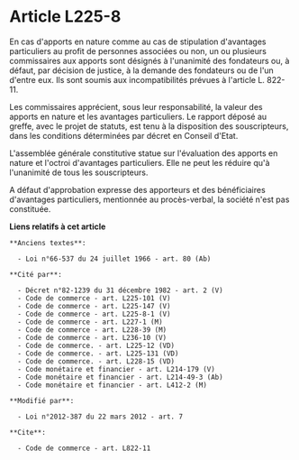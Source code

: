 # Article L225-8

En cas d'apports en nature comme au cas de stipulation d'avantages particuliers au profit de personnes associées ou non, un
ou plusieurs commissaires aux apports sont désignés à l'unanimité des fondateurs ou, à défaut, par décision de justice, à la
demande des fondateurs ou de l'un d'entre eux. Ils sont soumis aux incompatibilités prévues à l'article L. 822-11. 

Les commissaires apprécient, sous leur responsabilité, la valeur des apports en nature et les avantages particuliers. Le
rapport déposé au greffe, avec le projet de statuts, est tenu à la disposition des souscripteurs, dans les conditions
déterminées par décret en Conseil d'Etat. 

L'assemblée générale constitutive statue sur l'évaluation des apports en nature et l'octroi d'avantages particuliers. Elle ne
peut les réduire qu'à l'unanimité de tous les souscripteurs. 

A défaut d'approbation expresse des apporteurs et des bénéficiaires d'avantages particuliers, mentionnée au procès-verbal, la
société n'est pas constituée.

**Liens relatifs à cet article**

	**Anciens textes**:

	  - Loi n°66-537 du 24 juillet 1966 - art. 80 (Ab)

	**Cité par**:

	  - Décret n°82-1239 du 31 décembre 1982 - art. 2 (V)
	  - Code de commerce - art. L225-101 (V)
	  - Code de commerce - art. L225-147 (V)
	  - Code de commerce - art. L225-8-1 (V)
	  - Code de commerce - art. L227-1 (M)
	  - Code de commerce - art. L228-39 (M)
	  - Code de commerce - art. L236-10 (V)
	  - Code de commerce. - art. L225-12 (VD)
	  - Code de commerce. - art. L225-131 (VD)
	  - Code de commerce. - art. L228-15 (VD)
	  - Code monétaire et financier - art. L214-179 (V)
	  - Code monétaire et financier - art. L214-49-3 (Ab)
	  - Code monétaire et financier - art. L412-2 (M)

	**Modifié par**:

	  - Loi n°2012-387 du 22 mars 2012 - art. 7

	**Cite**:

	  - Code de commerce - art. L822-11

